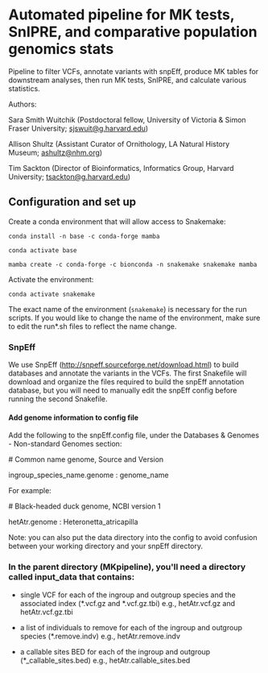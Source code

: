 # Automated pipeline for MK tests, SnIPRE, and comparative population genomics stats

Pipeline to filter VCFs, annotate variants with snpEff, produce MK tables for downstream analyses, then run MK tests, SnIPRE, and calculate various statistics.

Authors: 


Sara Smith Wuitchik (Postdoctoral fellow, University of Victoria & Simon Fraser University; sjswuit@g.harvard.edu)  

Allison Shultz (Assistant Curator of Ornithology, LA Natural History Museum; ashultz@nhm.org)

Tim Sackton (Director of Bioinformatics, Informatics Group, Harvard University; tsackton@g.harvard.edu)

## Configuration and set up

Create a conda environment that will allow access to Snakemake:

```conda install -n base -c conda-forge mamba```

```conda activate base```

```mamba create -c conda-forge -c bionconda -n snakemake snakemake mamba```

Activate the environment:

```conda activate snakemake```  

The exact name of the environment (```snakemake```) is necessary for the run scripts. If you would like to change the name of the environment, make sure to edit the run*.sh files to reflect the name change.

### SnpEff

We use SnpEff (http://snpeff.sourceforge.net/download.html) to build databases and annotate the variants in the VCFs. The first Snakefile will download and organize the files required to build the snpEff annotation database, but you will need to manually edit the snpEff config before running the second Snakefile.

#### Add genome information to config file

Add the following to the snpEff.config file, under the Databases & Genomes - Non-standard Genomes section:

\# Common name genome, Source and Version

ingroup_species_name.genome : genome_name

For example: 

\# Black-headed duck genome, NCBI version 1

hetAtr.genome : Heteronetta_atricapilla  

Note: you can also put the data directory into the config to avoid confusion between your working directory and your snpEff directory.  

### In the parent directory (MKpipeline), you'll need a directory called input_data that contains:

- single VCF for each of the ingroup and outgroup species and the associated index (\*.vcf.gz and \*.vcf.gz.tbi) e.g., hetAtr.vcf.gz and hetAtr.vcf.gz.tbi 

- a list of individuals to remove for each of the ingroup and outgroup species (\*.remove.indv) e.g., hetAtr.remove.indv

- a callable sites BED for each of the ingroup and outgroup (\*\_callable_sites.bed) e.g., hetAtr.callable_sites.bed
